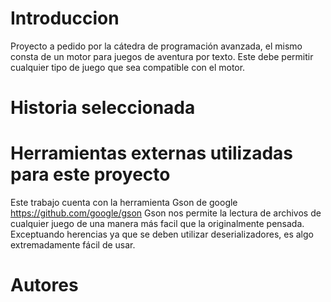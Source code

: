 # Introduccion
Proyecto a pedido por la cátedra de programación avanzada, el mismo consta de un motor para juegos de aventura por texto. Este debe permitir cualquier tipo de juego que sea compatible con el motor.

# Historia seleccionada

# Herramientas externas utilizadas para este proyecto
Este trabajo cuenta con la herramienta Gson de google https://github.com/google/gson
Gson nos permite la lectura de archivos de cualquier juego de una manera más facil que la originalmente pensada. Exceptuando herencias ya que se deben utilizar deserializadores, es algo extremadamente fácil de usar.

# Autores
